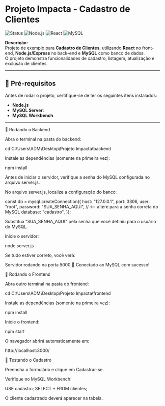 #  Projeto Impacta - Cadastro de Clientes

![Status](https://img.shields.io/badge/status-em%20desenvolvimento-yellow)
![Node.js](https://img.shields.io/badge/Back--end-Node.js-brightgreen)
![React](https://img.shields.io/badge/Front--end-React-blue)
![MySQL](https://img.shields.io/badge/Banco-MySQL-orange)

**Descrição:**  
Projeto de exemplo para **Cadastro de Clientes**, utilizando **React** no front-end, **Node.js/Express** no back-end e **MySQL** como banco de dados.  
O projeto demonstra funcionalidades de cadastro, listagem, atualização e exclusão de clientes.

---

## 🔧 Pré-requisitos

Antes de rodar o projeto, certifique-se de ter os seguintes itens instalados:

- **Node.js**
- **MySQL Server**: 
- **MySQL Workbench**
---

🔹 Rodando o Backend

Abra o terminal na pasta do backend:

cd C:\Users\ADM\Desktop\Projeto Impacta\backend


Instale as dependências (somente na primeira vez):

npm install


Antes de iniciar o servidor, verifique a senha do MySQL configurada no arquivo server.js.

No arquivo server.js, localize a configuração do banco:

const db = mysql.createConnection({
  host: "127.0.0.1",
  port: 3306,
  user: "root",
  password: "SUA_SENHA_AQUI", // <-- altere para a senha correta do MySQL
  database: "cadastro",
});


Substitua "SUA_SENHA_AQUI" pela senha que você definiu para o usuário do MySQL.

Inicie o servidor:

node server.js


Se tudo estiver correto, você verá:

Servidor rodando na porta 5000 🚀
Conectado ao MySQL com sucesso!

🔹 Rodando o Frontend

Abra outro terminal na pasta do frontend:

cd C:\Users\ADM\Desktop\Projeto Impacta\frontend


Instale as dependências (somente na primeira vez):

npm install


Inicie o frontend:

npm start


O navegador abrirá automaticamente em:

http://localhost:3000/

🔹 Testando o Cadastro

Preencha o formulário e clique em Cadastrar-se.

Verifique no MySQL Workbench:

USE cadastro;
SELECT * FROM clientes;


O cliente cadastrado deverá aparecer na tabela.
